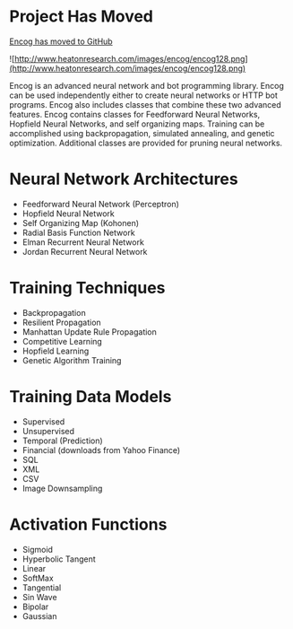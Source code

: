 # Project Has Moved #
[Encog has moved to GitHub](https://www.github.com/encog)

![http://www.heatonresearch.com/images/encog/encog128.png](http://www.heatonresearch.com/images/encog/encog128.png)

Encog is an advanced neural network and bot programming library.  Encog can be used independently either to create neural networks or HTTP bot programs.  Encog also includes classes that combine these two advanced features.  Encog contains classes for Feedforward Neural Networks, Hopfield Neural Networks, and self organizing maps.  Training can be accomplished using backpropagation, simulated annealing, and genetic optimization.  Additional classes are provided for pruning neural networks.

# Neural Network Architectures #
  * Feedforward Neural Network (Perceptron)
  * Hopfield Neural Network
  * Self Organizing Map (Kohonen)
  * Radial Basis Function Network
  * Elman Recurrent Neural Network
  * Jordan Recurrent Neural Network

# Training Techniques #
  * Backpropagation
  * Resilient Propagation
  * Manhattan Update Rule Propagation
  * Competitive Learning
  * Hopfield Learning
  * Genetic Algorithm Training

# Training Data Models #
  * Supervised
  * Unsupervised
  * Temporal (Prediction)
  * Financial (downloads from Yahoo Finance)
  * SQL
  * XML
  * CSV
  * Image Downsampling

# Activation Functions #
  * Sigmoid
  * Hyperbolic Tangent
  * Linear
  * SoftMax
  * Tangential
  * Sin Wave
  * Bipolar
  * Gaussian
